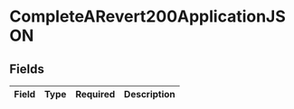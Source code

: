 # CompleteARevert200ApplicationJSON


## Fields

| Field       | Type        | Required    | Description |
| ----------- | ----------- | ----------- | ----------- |